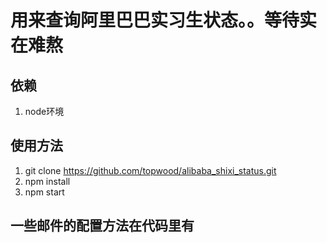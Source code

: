 # 用来查询阿里巴巴实习生状态。。等待实在难熬

## 依赖
1. node环境

## 使用方法
1. git clone https://github.com/topwood/alibaba_shixi_status.git
2. npm install
3. npm start

## 一些邮件的配置方法在代码里有

